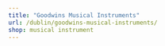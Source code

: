 ```yaml
---
title: "Goodwins Musical Instruments"
url: /dublin/goodwins-musical-instruments/
shop: musical instrument
---
```

